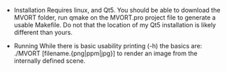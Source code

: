  * Installation
 Requires linux, and Qt5.  You should be able to download the MVORT folder, run qmake on the MVORT.pro project file to generate a usable Makefile.  Do not that the location of my Qt5 installation is likely different than yours.
 
 * Running
 While there is basic usability printing (-h) the basics are: ./MVORT [filename.{png|ppm|jpg}] to render an image from the internally defined scene.
